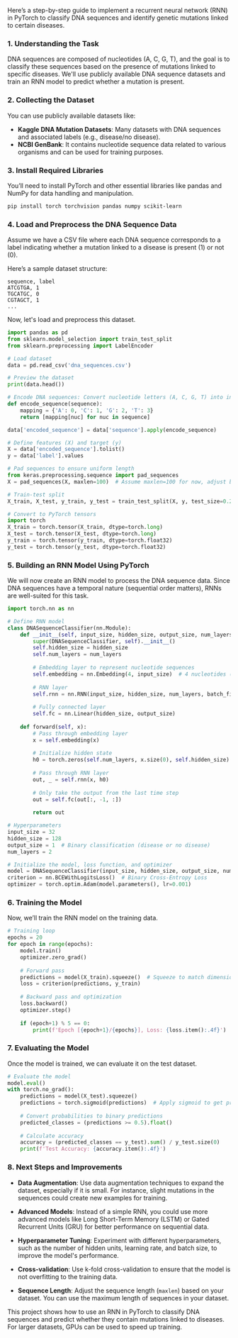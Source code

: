 Here’s a step-by-step guide to implement a recurrent neural network (RNN) in PyTorch to classify DNA sequences and identify genetic mutations linked to certain diseases.

### 1. **Understanding the Task**

DNA sequences are composed of nucleotides (A, C, G, T), and the goal is to classify these sequences based on the presence of mutations linked to specific diseases. We'll use publicly available DNA sequence datasets and train an RNN model to predict whether a mutation is present.

### 2. **Collecting the Dataset**

You can use publicly available datasets like:
- **Kaggle DNA Mutation Datasets**: Many datasets with DNA sequences and associated labels (e.g., disease/no disease).
- **NCBI GenBank**: It contains nucleotide sequence data related to various organisms and can be used for training purposes.

### 3. **Install Required Libraries**

You’ll need to install PyTorch and other essential libraries like pandas and NumPy for data handling and manipulation.

```bash
pip install torch torchvision pandas numpy scikit-learn
```

### 4. **Load and Preprocess the DNA Sequence Data**

Assume we have a CSV file where each DNA sequence corresponds to a label indicating whether a mutation linked to a disease is present (1) or not (0).

Here’s a sample dataset structure:

```csv
sequence, label
ATCGTGA, 1
TGCATGC, 0
CGTAGCT, 1
...
```

Now, let's load and preprocess this dataset.

```python
import pandas as pd
from sklearn.model_selection import train_test_split
from sklearn.preprocessing import LabelEncoder

# Load dataset
data = pd.read_csv('dna_sequences.csv')

# Preview the dataset
print(data.head())

# Encode DNA sequences: Convert nucleotide letters (A, C, G, T) into integers
def encode_sequence(sequence):
    mapping = {'A': 0, 'C': 1, 'G': 2, 'T': 3}
    return [mapping[nuc] for nuc in sequence]

data['encoded_sequence'] = data['sequence'].apply(encode_sequence)

# Define features (X) and target (y)
X = data['encoded_sequence'].tolist()
y = data['label'].values

# Pad sequences to ensure uniform length
from keras.preprocessing.sequence import pad_sequences
X = pad_sequences(X, maxlen=100)  # Assume maxlen=100 for now, adjust based on your dataset

# Train-test split
X_train, X_test, y_train, y_test = train_test_split(X, y, test_size=0.2, random_state=42)

# Convert to PyTorch tensors
import torch
X_train = torch.tensor(X_train, dtype=torch.long)
X_test = torch.tensor(X_test, dtype=torch.long)
y_train = torch.tensor(y_train, dtype=torch.float32)
y_test = torch.tensor(y_test, dtype=torch.float32)
```

### 5. **Building an RNN Model Using PyTorch**

We will now create an RNN model to process the DNA sequence data. Since DNA sequences have a temporal nature (sequential order matters), RNNs are well-suited for this task.

```python
import torch.nn as nn

# Define RNN model
class DNASequenceClassifier(nn.Module):
    def __init__(self, input_size, hidden_size, output_size, num_layers=1):
        super(DNASequenceClassifier, self).__init__()
        self.hidden_size = hidden_size
        self.num_layers = num_layers
        
        # Embedding layer to represent nucleotide sequences
        self.embedding = nn.Embedding(4, input_size)  # 4 nucleotides (A, C, G, T)
        
        # RNN layer
        self.rnn = nn.RNN(input_size, hidden_size, num_layers, batch_first=True)
        
        # Fully connected layer
        self.fc = nn.Linear(hidden_size, output_size)
    
    def forward(self, x):
        # Pass through embedding layer
        x = self.embedding(x)
        
        # Initialize hidden state
        h0 = torch.zeros(self.num_layers, x.size(0), self.hidden_size).to(x.device)
        
        # Pass through RNN layer
        out, _ = self.rnn(x, h0)
        
        # Only take the output from the last time step
        out = self.fc(out[:, -1, :])
        
        return out

# Hyperparameters
input_size = 32
hidden_size = 128
output_size = 1  # Binary classification (disease or no disease)
num_layers = 2

# Initialize the model, loss function, and optimizer
model = DNASequenceClassifier(input_size, hidden_size, output_size, num_layers)
criterion = nn.BCEWithLogitsLoss()  # Binary Cross-Entropy Loss
optimizer = torch.optim.Adam(model.parameters(), lr=0.001)
```

### 6. **Training the Model**

Now, we’ll train the RNN model on the training data.

```python
# Training loop
epochs = 20
for epoch in range(epochs):
    model.train()
    optimizer.zero_grad()
    
    # Forward pass
    predictions = model(X_train).squeeze()  # Squeeze to match dimensions
    loss = criterion(predictions, y_train)
    
    # Backward pass and optimization
    loss.backward()
    optimizer.step()
    
    if (epoch+1) % 5 == 0:
        print(f'Epoch [{epoch+1}/{epochs}], Loss: {loss.item():.4f}')
```

### 7. **Evaluating the Model**

Once the model is trained, we can evaluate it on the test dataset.

```python
# Evaluate the model
model.eval()
with torch.no_grad():
    predictions = model(X_test).squeeze()
    predictions = torch.sigmoid(predictions)  # Apply sigmoid to get probabilities
    
    # Convert probabilities to binary predictions
    predicted_classes = (predictions >= 0.5).float()
    
    # Calculate accuracy
    accuracy = (predicted_classes == y_test).sum() / y_test.size(0)
    print(f'Test Accuracy: {accuracy.item():.4f}')
```

### 8. **Next Steps and Improvements**

- **Data Augmentation**: Use data augmentation techniques to expand the dataset, especially if it is small. For instance, slight mutations in the sequences could create new examples for training.
  
- **Advanced Models**: Instead of a simple RNN, you could use more advanced models like Long Short-Term Memory (LSTM) or Gated Recurrent Units (GRU) for better performance on sequential data.
  
- **Hyperparameter Tuning**: Experiment with different hyperparameters, such as the number of hidden units, learning rate, and batch size, to improve the model's performance.

- **Cross-validation**: Use k-fold cross-validation to ensure that the model is not overfitting to the training data.

- **Sequence Length**: Adjust the sequence length (`maxlen`) based on your dataset. You can use the maximum length of sequences in your dataset.

This project shows how to use an RNN in PyTorch to classify DNA sequences and predict whether they contain mutations linked to diseases. For larger datasets, GPUs can be used to speed up training.